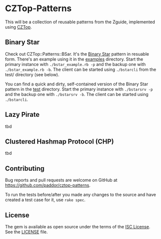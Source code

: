 # CZTop-Patterns

This will be a collection of reusable patterns from the Zguide, implemented using [CZTop](https://github.com/paddor/cztop).

## Binary Star
Check out CZTop::Patterns::BSar. It's the [Binary
Star](http://zguide.zeromq.org/page:all#Binary-Star-Implementation) pattern in
resuable form. There's an example using it in the
[examples](https://github.com/paddor/cztop-patterns/blob/master/examples)
directory. Start the primary instance with `./bstar_example.rb -p` and the backup one with `./bstar_example.rb -b`. The client can be started using `./bstarcli` from the test/ directory (see below).

You can find a quick and dirty, self-contained version of the Binary Star
pattern in the
[test](https://github.com/paddor/cztop-patterns/blob/master/test) directory.
Start the primary instance with `./bstarsrv -p` and the backup one with
`./bstarsrv -b`. The client can be started using `./bstarcli`.

## Lazy Pirate
tbd

## Clustered Hashmap Protocol (CHP)
tbd

## Contributing

Bug reports and pull requests are welcome on GitHub at https://github.com/paddor/cztop-patterns.

To run the tests before/after you made any changes to the source and have
created a test case for it, use `rake spec`.

## License

The gem is available as open source under the terms of the [ISC License](http://opensource.org/licenses/ISC).
See the [LICENSE](https://github.com/paddor/cztop-patterns/blob/master/LICENSE) file.
